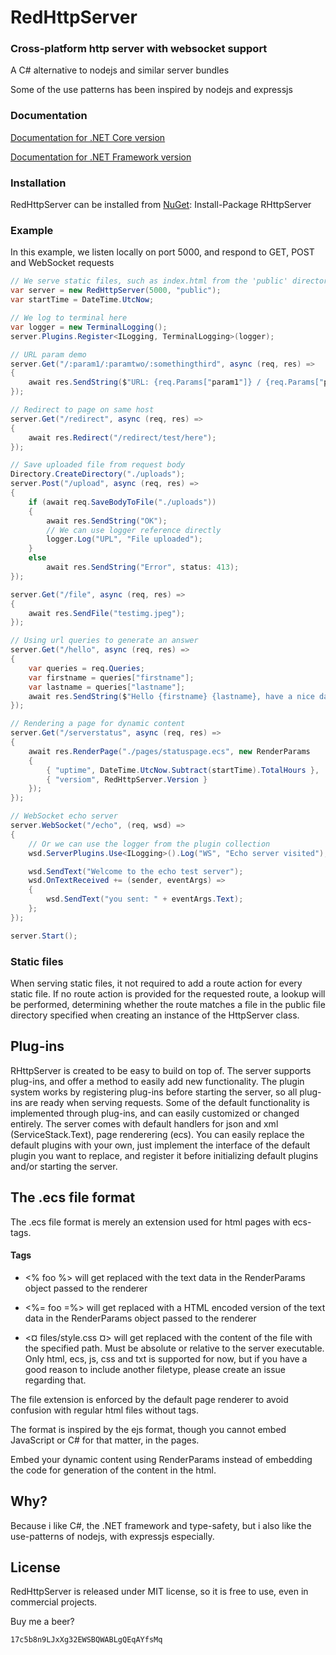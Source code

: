 # RedHttpServer
### Cross-platform http server with websocket support


A C# alternative to nodejs and similar server bundles

Some of the use patterns has been inspired by nodejs and expressjs

### Documentation
[Documentation for .NET Core version](https://rosenbjerg.dk/rhscore/docs/)

[Documentation for .NET Framework version](https://rosenbjerg.dk/rhs/docs/)

### Installation
RedHttpServer can be installed from [NuGet](https://www.nuget.org/packages/RHttpServer/): Install-Package RHttpServer

### Example
In this example, we listen locally on port 5000, and respond to GET, POST and WebSocket requests

```csharp
// We serve static files, such as index.html from the 'public' directory
var server = new RedHttpServer(5000, "public");
var startTime = DateTime.UtcNow;

// We log to terminal here
var logger = new TerminalLogging();
server.Plugins.Register<ILogging, TerminalLogging>(logger);

// URL param demo
server.Get("/:param1/:paramtwo/:somethingthird", async (req, res) =>
{
    await res.SendString($"URL: {req.Params["param1"]} / {req.Params["paramtwo"]} / {req.Params["somethingthird"]}");
});

// Redirect to page on same host
server.Get("/redirect", async (req, res) =>
{
    await res.Redirect("/redirect/test/here");
});

// Save uploaded file from request body 
Directory.CreateDirectory("./uploads");
server.Post("/upload", async (req, res) =>
{
    if (await req.SaveBodyToFile("./uploads"))
    {
        await res.SendString("OK");
        // We can use logger reference directly
        logger.Log("UPL", "File uploaded");
    }
    else
        await res.SendString("Error", status: 413);
});

server.Get("/file", async (req, res) =>
{
    await res.SendFile("testimg.jpeg");
});

// Using url queries to generate an answer
server.Get("/hello", async (req, res) =>
{
    var queries = req.Queries;
    var firstname = queries["firstname"];
    var lastname = queries["lastname"];
    await res.SendString($"Hello {firstname} {lastname}, have a nice day");
});

// Rendering a page for dynamic content
server.Get("/serverstatus", async (req, res) =>
{
    await res.RenderPage("./pages/statuspage.ecs", new RenderParams
    {
        { "uptime", DateTime.UtcNow.Subtract(startTime).TotalHours },
        { "versiom", RedHttpServer.Version }
    });
});

// WebSocket echo server
server.WebSocket("/echo", (req, wsd) =>
{
    // Or we can use the logger from the plugin collection 
    wsd.ServerPlugins.Use<ILogging>().Log("WS", "Echo server visited");

    wsd.SendText("Welcome to the echo test server");
    wsd.OnTextReceived += (sender, eventArgs) =>
    {
        wsd.SendText("you sent: " + eventArgs.Text);
    };
});

server.Start();
```
### Static files
When serving static files, it not required to add a route action for every static file.
If no route action is provided for the requested route, a lookup will be performed, determining whether the route matches a file in the public file directory specified when creating an instance of the HttpServer class.

## Plug-ins
RHttpServer is created to be easy to build on top of. 
The server supports plug-ins, and offer a method to easily add new functionality.
The plugin system works by registering plug-ins before starting the server, so all plug-ins are ready when serving requests.
Some of the default functionality is implemented through plug-ins, and can easily customized or changed entirely.
The server comes with default handlers for json and xml (ServiceStack.Text), page renderering (ecs).
You can easily replace the default plugins with your own, just implement the interface of the default plugin you want to replace, and 
register it before initializing default plugins and/or starting the server.

## The .ecs file format
The .ecs file format is merely an extension used for html pages with ecs-tags.

#### Tags
- <% foo %> will get replaced with the text data in the RenderParams object passed to the renderer

- <%= foo =%> will get replaced with a HTML encoded version of the text data in the RenderParams object passed to the renderer

- <¤ files/style.css ¤> will get replaced with the content of the file with the specified path. Must be absolute or relative to the server executable. Only html, ecs, js, css and txt is supported for now, but if you have a good reason to include another filetype, please create an issue regarding that.


The file extension is enforced by the default page renderer to avoid confusion with regular html files without tags.

The format is inspired by the ejs format, though you cannot embed JavaScript or C# for that matter, in the pages.


Embed your dynamic content using RenderParams instead of embedding the code for generation of the content in the html.

## Why?
Because i like C#, the .NET framework and type-safety, but i also like the use-patterns of nodejs, with expressjs especially.

## License
RedHttpServer is released under MIT license, so it is free to use, even in commercial projects.

Buy me a beer? 
```
17c5b8n9LJxXg32EWSBQWABLgQEqAYfsMq
```
